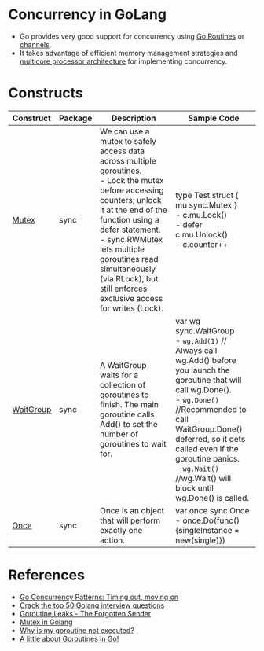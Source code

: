 # Concurrency in GoLang
- Go provides very good support for concurrency using [Go Routines](GoRoutines.md) or [channels](Channels).
- It takes advantage of efficient memory management strategies and [multicore processor architecture](https://www.techtarget.com/searchdatacenter/definition/multi-core-processor) for implementing concurrency.

# Constructs

| Construct                                      | Package | Description                                                                                                                                                                                                                                                                                                            | Sample Code                                                                                                                                                                                                                                                                                                      |
|------------------------------------------------|---------|------------------------------------------------------------------------------------------------------------------------------------------------------------------------------------------------------------------------------------------------------------------------------------------------------------------------|------------------------------------------------------------------------------------------------------------------------------------------------------------------------------------------------------------------------------------------------------------------------------------------------------------------|
| [Mutex](https://gobyexample.com/mutexes)       | sync    | We can use a mutex to safely access data across multiple goroutines.<br/>- Lock the mutex before accessing counters; unlock it at the end of the function using a defer statement.<br/>- sync.RWMutex lets multiple goroutines read simultaneously (via RLock), but still enforces exclusive access for writes (Lock). | type Test struct { mu sync.Mutex }<br/>- c.mu.Lock()<br/>- defer c.mu.Unlock()<br/>- c.counter++                                                                                                                                                                                                                 |
| [WaitGroup](https://pkg.go.dev/sync#WaitGroup) | sync    | A WaitGroup waits for a collection of goroutines to finish. The main goroutine calls Add() to set the number of goroutines to wait for.                                                                                                                                                                                | var wg sync.WaitGroup<br/>- `wg.Add(1)` // Always call wg.Add() before you launch the goroutine that will call wg.Done().<br/>- `wg.Done()` //Recommended to call WaitGroup.Done() deferred, so it gets called even if the goroutine panics.<br/>- `wg.Wait()` //wg.Wait() will block until wg.Done() is called. |
| [Once](https://pkg.go.dev/sync#Once)           | sync    | Once is an object that will perform exactly one action.                                                                                                                                                                                                                                                                | var once sync.Once<br/>- once.Do(func() {singleInstance = new(single)})                                                                                                                                                                                                                                          |

# References
- [Go Concurrency Patterns: Timing out, moving on](https://go.dev/blog/concurrency-timeouts)
- [Crack the top 50 Golang interview questions](https://www.educative.io/blog/50-golang-interview-questions)
- [Goroutine Leaks - The Forgotten Sender](https://www.ardanlabs.com/blog/2018/11/goroutine-leaks-the-forgotten-sender.html)
- [Mutex in Golang](https://golangdocs.com/mutex-in-golang)
- [Why is my goroutine not executed?](https://stackoverflow.com/questions/24425987/why-is-my-goroutine-not-executed)
- [A little about Goroutines in Go!](https://dev.to/jeffotoni/a-little-about-goroutines-in-go-2f0f)

